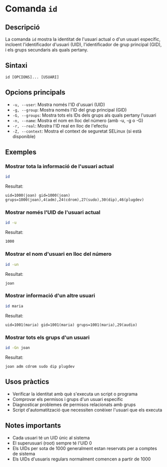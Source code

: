 # Comanda `id`

## Descripció

La comanda `id` mostra la identitat de l'usuari actual o d'un usuari específic, incloent l'identificador d'usuari (UID), l'identificador de grup principal (GID), i els grups secundaris als quals pertany.

## Sintaxi

```
id [OPCIONS]... [USUARI]
```

## Opcions principals

- `-u, --user`: Mostra només l'ID d'usuari (UID)
- `-g, --group`: Mostra només l'ID del grup principal (GID)
- `-G, --groups`: Mostra tots els IDs dels grups als quals pertany l'usuari
- `-n, --name`: Mostra el nom en lloc del número (amb -u, -g o -G)
- `-r, --real`: Mostra l'ID real en lloc de l'efectiu
- `-Z, --context`: Mostra el context de seguretat SELinux (si està disponible)

## Exemples

### Mostrar tota la informació de l'usuari actual

```bash
id
```

Resultat:

```
uid=1000(joan) gid=1000(joan) grups=1000(joan),4(adm),24(cdrom),27(sudo),30(dip),46(plugdev)
```

### Mostrar només l'UID de l'usuari actual

```bash
id -u
```

Resultat:

```
1000
```

### Mostrar el nom d'usuari en lloc del número

```bash
id -un
```

Resultat:

```
joan
```

### Mostrar informació d'un altre usuari

```bash
id maria
```

Resultat:

```
uid=1001(maria) gid=1001(maria) grups=1001(maria),29(audio)
```

### Mostrar tots els grups d'un usuari

```bash
id -Gn joan
```

Resultat:

```
joan adm cdrom sudo dip plugdev
```

## Usos pràctics

- Verificar la identitat amb què s'executa un script o programa
- Comprovar els permisos i grups d'un usuari específic
- Diagnosticar problemes de permisos relacionats amb grups
- Script d'automatització que necessiten conèixer l'usuari que els executa

## Notes importants

- Cada usuari té un UID únic al sistema
- El superusuari (root) sempre té l'UID 0
- Els UIDs per sota de 1000 generalment estan reservats per a comptes de sistema
- Els UIDs d'usuaris regulars normalment comencen a partir de 1000

